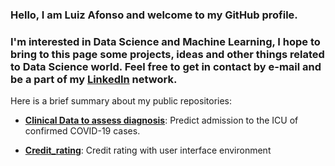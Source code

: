 ### Hello, I am Luiz Afonso and welcome to my GitHub profile.

### I'm interested in Data Science and Machine Learning, I hope to bring to this page some projects, ideas and other things related to Data Science world. Feel free to get in contact by e-mail and be a part of my [LinkedIn](https://www.linkedin.com/in/luiz-afonso-dos-santos/) network.

 Here is a brief summary about my public repositories:

- **[Clinical Data to assess diagnosis](https://github.com/Luiz-sj/Clinical_Data_to_assess_diagnosis)**: Predict admission to the ICU of confirmed COVID-19 cases.

- **[Credit_rating](https://github.com/Luiz-sj/Credit_rating)**: Credit rating with user interface environment
